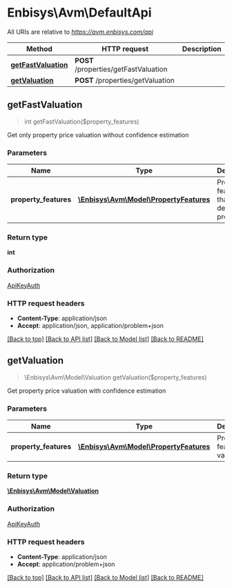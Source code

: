 # Enbisys\Avm\DefaultApi

All URIs are relative to *https://avm.enbisys.com/api*

Method | HTTP request | Description
------------- | ------------- | -------------
[**getFastValuation**](DefaultApi.md#getFastValuation) | **POST** /properties/getFastValuation | 
[**getValuation**](DefaultApi.md#getValuation) | **POST** /properties/getValuation | 


## getFastValuation

> int getFastValuation($property_features)


Get only property price valuation without confidence estimation


### Parameters


Name | Type | Description  | Notes
------------- | ------------- | ------------- | -------------
 **property_features** | [**\Enbisys\Avm\Model\PropertyFeatures**](../Model/PropertyFeatures.md)| Property features that describe property |

### Return type

**int**

### Authorization

[ApiKeyAuth](../../README.md#ApiKeyAuth)

### HTTP request headers

- **Content-Type**: application/json
- **Accept**: application/json, application/problem+json

[[Back to top]](#) [[Back to API list]](../../README.md#documentation-for-api-endpoints)
[[Back to Model list]](../../README.md#documentation-for-models)
[[Back to README]](../../README.md)


## getValuation

> \Enbisys\Avm\Model\Valuation getValuation($property_features)


Get property price valuation with confidence estimation


### Parameters


Name | Type | Description  | Notes
------------- | ------------- | ------------- | -------------
 **property_features** | [**\Enbisys\Avm\Model\PropertyFeatures**](../Model/PropertyFeatures.md)| Property features to valuate |

### Return type

[**\Enbisys\Avm\Model\Valuation**](../Model/Valuation.md)

### Authorization

[ApiKeyAuth](../../README.md#ApiKeyAuth)

### HTTP request headers

- **Content-Type**: application/json
- **Accept**: application/problem+json

[[Back to top]](#) [[Back to API list]](../../README.md#documentation-for-api-endpoints)
[[Back to Model list]](../../README.md#documentation-for-models)
[[Back to README]](../../README.md)

